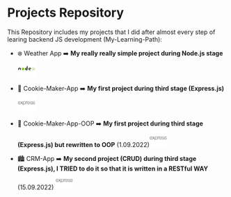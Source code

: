 # Projects Repository
This Repository includes my projects that I did after almost every step of learing backend JS development (My-Learning-Path):

- ❄️ Weather App ➡️ **My really really simple project during Node.js stage**<img src="https://raw.githubusercontent.com/devicons/devicon/master/icons/nodejs/nodejs-original-wordmark.svg" alt="nodejs" width="40" height="40"/>

- 🍪 Cookie-Maker-App ➡️ **My first project during third stage (Express.js)** <img src="https://raw.githubusercontent.com/devicons/devicon/master/icons/express/express-original-wordmark.svg" alt="express" width="40" height="40"/>

- 🍪 Cookie-Maker-App-OOP ➡️ **My first project during third stage (Express.js) but rewritten to OOP** (1.09.2022)<img src="https://raw.githubusercontent.com/devicons/devicon/master/icons/express/express-original-wordmark.svg" alt="express" width="40" height="40"/>

- 🏙 CRM-App ➡️ **My second project (CRUD) during third stage (Express.js), I TRIED to do it so that it is written in a RESTful WAY** (15.09.2022) <img src="https://raw.githubusercontent.com/devicons/devicon/master/icons/express/express-original-wordmark.svg" alt="express" width="40" height="40"/>
